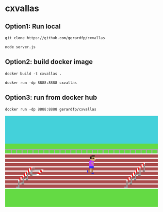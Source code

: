 # cxvallas

## Option1: Run local
```
git clone https://github.com/gerardfp/cxvallas
```

```
node server.js
```

## Option2: build docker image
```
docker build -t cxvallas .
```

``` 
docker run -dp 8888:8888 cxvallas
```

## Option3: run from docker hub
``` 
docker run -dp 8888:8888 gerardfp/cxvallas
```

![Captura](/captura.png)

